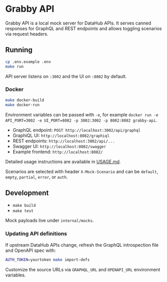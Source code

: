 # Grabby API

Grabby API is a local mock server for DataHub APIs. It serves canned responses for GraphQL and REST endpoints and allows toggling scenarios via request headers.

## Running

```bash
cp .env.example .env
make run
```

API server listens on `:3002` and the UI on `:8082` by default.

### Docker

```bash
make docker-build
make docker-run
```

Environment variables can be passed with `-e`, for example `docker run -e API_PORT=3002 -e UI_PORT=8082 -p 3002:3002 -p 8082:8082 grabby-api`.

- GraphQL endpoint: `POST http://localhost:3002/api/graphql`
- GraphiQL UI: `http://localhost:8082/graphiql`
- REST endpoints: `http://localhost:3002/api/...`
- Swagger UI: `http://localhost:8082/swagger`
- Example frontend: `http://localhost:8082/`

Detailed usage instructions are available in [USAGE.md](USAGE.md).

Scenarios are selected with header `X-Mock-Scenario` and can be `default`, `empty`, `partial`, `error`, or `auth`.

## Development

- `make build`
- `make test`

Mock payloads live under `internal/mocks`.

### Updating API definitions

If upstream DataHub APIs change, refresh the GraphQL introspection file and OpenAPI spec with:

```bash
AUTH_TOKEN=yourtoken make import-defs
```

Customize the source URLs via `GRAPHQL_URL` and `OPENAPI_URL` environment variables.
